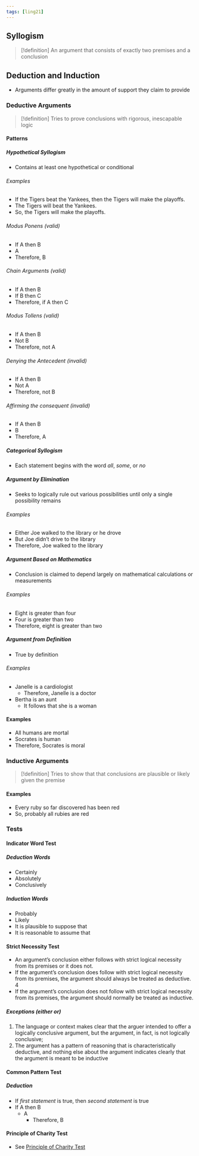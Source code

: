 ```yaml
---
tags: [ling21]
---
```

## Syllogism
>[!definition]
>An argument that consists of exactly two premises and a conclusion
## Deduction and Induction
- Arguments differ greatly in the amount of support they claim to provide
### Deductive Arguments
>[!definition]
>Tries to prove conclusions with rigorous, inescapable logic
#### Patterns
##### Hypothetical Syllogism
- Contains at least one hypothetical or conditional
###### Examples
- If the Tigers beat the Yankees, then the Tigers will make the playoffs.
- The Tigers will beat the Yankees.
- So, the Tigers will make the playoffs.
###### Modus Ponens (valid)
- If A then B
- A
- Therefore, B
###### Chain Arguments (valid)
- If A then B
- If B then C
- Therefore, if A then C
###### Modus Tollens (valid)
- If A then B
- Not B
- Therefore, not A
###### Denying the Antecedent (invalid)
- If A then B
- Not A
- Therefore, not B
###### Affirming the consequent (invalid)
- If A then B
- B
- Therefore, A
##### Categorical Syllogism
- Each statement begins with the word *all*, *some*, or *no*
##### Argument by Elimination
- Seeks to logically rule out various possibilities until only a single possibility remains
###### Examples
- Either Joe walked to the library or he drove
- But Joe didn’t drive to the library
- Therefore, Joe walked to the library
##### Argument Based on Mathematics
- Conclusion is claimed to depend largely on mathematical calculations or measurements
###### Examples
- Eight is greater than four
- Four is greater than two
- Therefore, eight is greater than two
##### Argument from Definition
- True by definition
###### Examples
- Janelle is a cardiologist
	- Therefore, Janelle is a doctor
- Bertha is an aunt
	- It follows that she is a woman
#### Examples
- All humans are mortal
- Socrates is human
- Therefore, Socrates is moral
### Inductive Arguments
>[!definition]
>Tries to show that that conclusions are plausible or likely given the premise
#### Examples
- Every ruby so far discovered has been red
- So, probably all rubies are red
### Tests
#### Indicator Word Test
##### Deduction Words
- Certainly
- Absolutely
- Conclusively
##### Induction Words
- Probably
- Likely
- It is plausible to suppose that
- It is reasonable to assume that
#### Strict Necessity Test
- An argument’s conclusion either follows with strict logical necessity from its premises or it does not. 
- If the argument’s conclusion does follow with strict logical necessity from its premises, the argument should always be treated as deductive. 4
- If the argument’s conclusion does not follow with strict logical necessity from its premises, the argument should normally be treated as inductive.
##### Exceptions (either or)
1. The language or context makes clear that the arguer intended to offer a logically conclusive argument, but the argument, in fact, is not logically conclusive;
2. The argument has a pattern of reasoning that is characteristically deductive, and nothing else about the argument indicates clearly that the argument is meant to be inductive
#### Common Pattern Test
##### Deduction
- If  *first statement* is true, then *second statement* is true
- If A then B
	- A
		- Therefore, B
#### Principle of Charity Test
- See [Principle of Charity Test](2%20-%20Recognizing%20Arguments.md#Principle%20of%20Charity%20Test)
